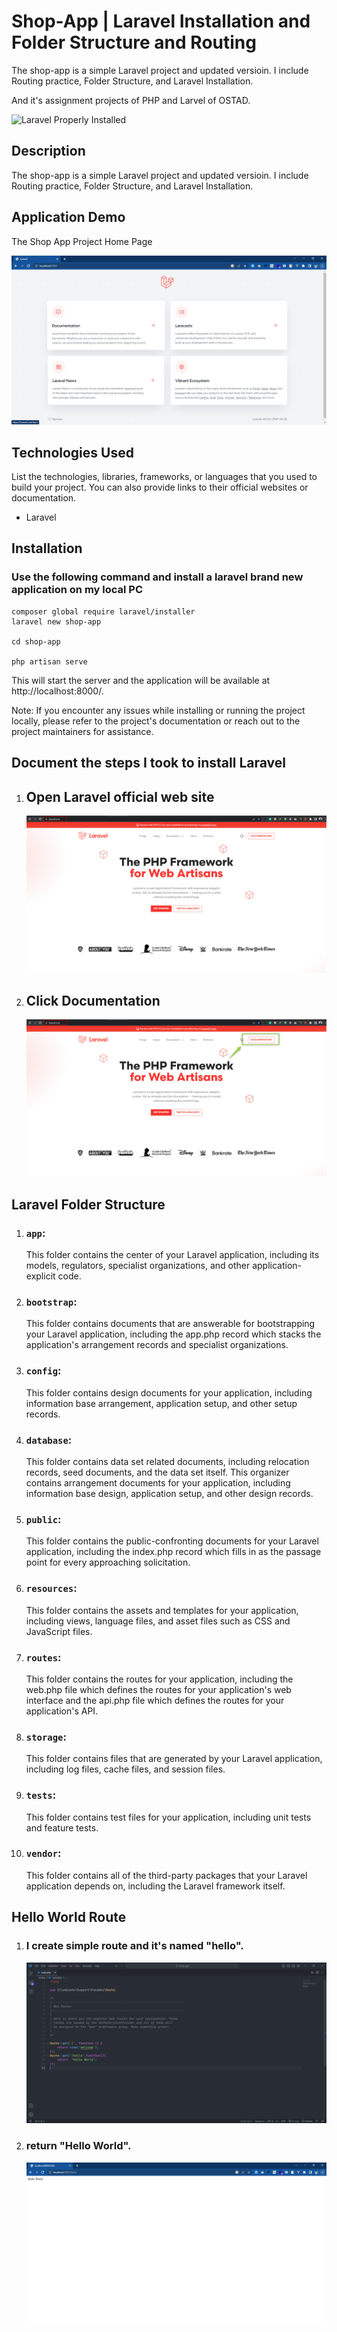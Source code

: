# Shop-App | Laravel Installation and Folder Structure and Routing
The shop-app is a simple Laravel project and updated versioin. I include Routing practice, Folder Structure, and Laravel Installation.

And it's assignment projects of PHP and Larvel of OSTAD.

![Laravel Properly Installed](https://raw.githubusercontent.com/alamin-php/shop-app/master/documentation/laravel-install.png)

## Description

The shop-app is a simple Laravel project and updated versioin. I include Routing practice, Folder Structure, and Laravel Installation.

## Application Demo
The Shop App Project Home Page

![Demo Video](https://raw.githubusercontent.com/alamin-php/ostad-assingment/master/module-13/shop-app/public/assets/app-runing.png)

## Technologies Used

List the technologies, libraries, frameworks, or languages that you used to build your project. You can also provide links to their official websites or documentation.

- Laravel
## Installation

### Use the following command and install a laravel brand new application on my local PC

    composer global require laravel/installer
    laravel new shop-app

    cd shop-app

    php artisan serve

This will start the server and the application will be available at http://localhost:8000/.

Note: If you encounter any issues while installing or running the project locally, please refer to the project's documentation or reach out to the project maintainers for assistance.

## Document the steps I took to install Laravel

1. ## Open Laravel official web site
    ![Click Documentation](https://github.com/alamin-php/ostad-assingment/blob/master/module-13/shop-app/public/assets/laravel-offical-website.png?raw=true)
2. ## Click Documentation
     ![Open Laravel official web site](https://github.com/alamin-php/ostad-assingment/blob/master/module-13/shop-app/public/assets/laravel-offical-website-documetation.png?raw=true)
## Laravel Folder Structure
1. ### `app`:
     This folder contains the center of your Laravel application, including its models, regulators, specialist organizations, and other application-explicit code.

2. ### `bootstrap`:
     This folder contains documents that are answerable for bootstrapping your Laravel application, including the app.php record which stacks the application's arrangement records and specialist organizations.
3. ### `config`:
     This folder contains design documents for your application, including information base arrangement, application setup, and other setup records.
4. ### `database`:
     This folder contains data set related documents, including relocation records, seed documents, and the data set itself.
     This organizer contains arrangement documents for your application, including information base design, application setup, and other design records.
5. ### `public`:
     This folder contains the public-confronting documents for your Laravel application, including the index.php record which fills in as the passage point for every approaching solicitation.
6. ### `resources`:
     This folder contains the assets and templates for your application, including views, language files, and asset files such as CSS and JavaScript files.
7. ### `routes`:
     This folder contains the routes for your application, including the web.php file which defines the routes for your application's web interface and the api.php file which defines the routes for your application's API.
8. ### `storage`:
     This folder contains files that are generated by your Laravel application, including log files, cache files, and session files.
9. ### `tests`:
     This folder contains test files for your application, including unit tests and feature tests.
10. ### `vendor`:
     This folder contains all of the third-party packages that your Laravel application depends on, including the Laravel framework itself.


## Hello World Route

1. ### I create simple route and it's named "hello".

     ![Hello Route](https://github.com/alamin-php/ostad-assingment/blob/master/module-13/shop-app/public/assets/web-route.PNG?raw=true)

2. ### return "Hello World".

     ![Hello World Route Output](https://github.com/alamin-php/ostad-assingment/blob/master/module-13/shop-app/public/assets/hello-world.PNG?raw=true)
